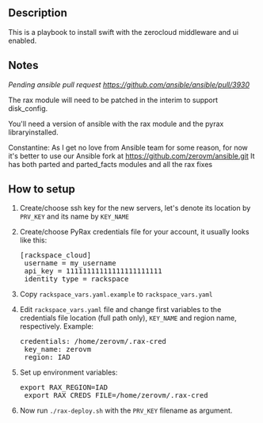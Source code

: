 ## Description

This is a playbook to install swift with the zerocloud middleware and ui enabled.

## Notes

_Pending ansible pull request https://github.com/ansible/ansible/pull/3930_

The rax module will need to be patched in the interim to support disk_config.

You'll need a version of ansible with the rax module and the pyrax libraryinstalled.

Constantine:
As I get no love from Ansible team for some reason, for now it's better to use our Ansible fork at https://github.com/zerovm/ansible.git
It has both parted and parted_facts modules and all the rax fixes

## How to setup

1. Create/choose ssh key for the new servers, let's denote its location by `PRV_KEY` and its name by `KEY_NAME`

2. Create/choose PyRax credentials file for your account, it usually looks like this:

    <pre>[rackspace_cloud]
    username = my_username
    api_key = 11111111111111111111111
    identity_type = rackspace</pre>

3. Copy `rackspace_vars.yaml.example` to `rackspace_vars.yaml`

4. Edit `rackspace_vars.yaml` file and change first variables to the credentials file location (full path only), `KEY_NAME` and region name, respectively.
Example:

    <pre>credentials: /home/zerovm/.rax-cred
    key_name: zerovm
    region: IAD</pre>

5. Set up environment variables:

    <pre>export RAX_REGION=IAD
    export RAX_CREDS_FILE=/home/zerovm/.rax-cred</pre>

6. Now run `./rax-deploy.sh` with the `PRV_KEY` filename as argument.
